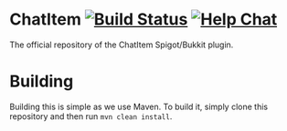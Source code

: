 # ChatItem [![Build Status](https://travis-ci.org/dadus33/ChatItem.svg?branch=master)](https://travis-ci.org/dadus33/ChatItem) [![Help Chat](https://img.shields.io/badge/chat-on_discord-7289da.svg)](https://discord.gg/eQJbVJt)
The official repository of the ChatItem Spigot/Bukkit plugin.
# Building
Building this is simple as we use Maven.
To build it, simply clone this repository and then run `mvn clean install`.
